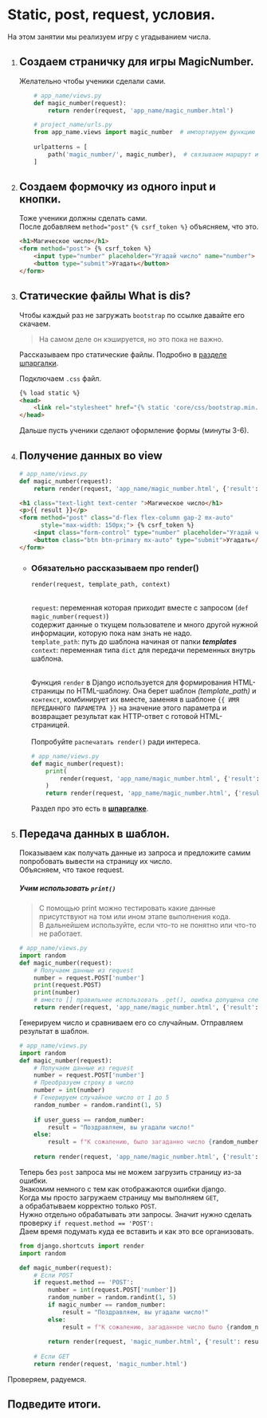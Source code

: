 # Static, post, request, условия.
На этом занятии мы реализуем игру с угадыванием числа.

1.  ## Создаем страничку для игры MagicNumber.
    Желательно чтобы ученики сделали сами.
    ```python
        # app_name/views.py
        def magic_number(request):
            return render(request, 'app_name/magic_number.html')
    ```
    ```python
        # project_name/urls.py
        from app_name.views import magic_number  # импортируем функцию
        
        urlpatterns = [
            path('magic_number/', magic_number),  # связываем маршрут и функцию
        ]
    ```
2.  ## Создаем формочку из одного input и кнопки.
    Тоже ученики должны сделать сами.<br>
    После добавляем `method="post"` `{% csrf_token %}` объясняем, что это.
    ```html
    <h1>Магическое число</h1>
    <form method="post"> {% csrf_token %} 
        <input type="number" placeholder="Угадай число" name="number">
        <button type="submit">Угадать</button>
    </form>
    ```
3. ## Статические файлы What is dis?
    Чтобы каждый раз не загружать `bootstrap` по ссылке давайте его скачаем.
    > На самом деле он кэшируется, но это пока не важно.
   
    Рассказываем про статические файлы.
    Подробно в [разделе шпаргалки](https://github.com/xlartas/it-compot-backend-methods/blob/main/django-base.md#static-files).

    Подключаем `.css` файл.
    ```html
    {% load static %}
    <head>
        <link rel="stylesheet" href="{% static 'core/css/bootstrap.min.css' %}"> 
    </head>
    ```
    Дальше пусть ученики сделают оформление формы (минуты 3-6).

3.  ## Получение данных во view
    ```python
    # app_name/views.py
    def magic_number(request):
        return render(request, 'app_name/magic_number.html', {'result': 'Победа'})
    ```
    ```html
    <h1 class="text-light text-center ">Магическое число</h1>
    <p>{{ result }}</p>
    <form method="post" class="d-flex flex-column gap-2 mx-auto"
          style="max-width: 150px;"> {% csrf_token %}
        <input class="form-control" type="number" placeholder="Угадай число" name="number">
        <button class="btn btn-primary mx-auto" type="submit">Угадать</button>
    </form>
    ```
    *   ### Обязательно рассказываем про render()
        `render(request, template_path, context)`<br><br>
    
        `request`: переменная которая приходит вместе с запросом (`def magic_number(request)`)<br>
        содержит данные о ткущем пользователе и много другой нужной информации, которую пока нам знать не надо.<br>
        `template_path`: путь до шаблона начиная от папки **_templates_**<br>
        `context`: переменная типа `dict` для передачи переменных внутрь шаблона.<br><br>
    
        Функция `render` в Django используется для формирования HTML-страницы по HTML-шаблону. 
        Она берет шаблон *(template_path)* и `контекст`, комбинирует их вместе,
        заменяя в шаблоне `{{ ИМЯ ПЕРЕДАННОГО ПАРАМЕТРА }}` на значение этого параметра
        и возвращает результат как HTTP-ответ с готовой HTML-страницей.<br><br>
        Попробуйте `распечатать render()` ради интереса.
        ```python
        # app_name/views.py
        def magic_number(request):
            print(
                render(request, 'app_name/magic_number.html', {'result': number})
            )
            return render(request, 'app_name/magic_number.html', {'result': 'Победа'})
        ```
        Раздел про это есть в 
        **[шпаргалке](https://github.com/xlartas/it-compot-backend-methods/blob/main/django-base.md#%D0%BE%D1%82%D0%BF%D1%80%D0%B0%D0%B2%D0%BA%D0%B0-%D0%B4%D0%B0%D0%BD%D0%BD%D1%8B%D1%85-%D0%BA%D0%BB%D0%B8%D0%B5%D0%BD%D1%82%D1%83)**.
        
        
4.  ## Передача данных в шаблон.
    Показываем как получать данные из запроса и предложите самим попробовать вывести на страницу их число.<br>
    Объясняем, что такое request.
    ##### Учим использовать `print()`
       > С помощью print можно тестировать какие данные присутствуют на том или ином этапе выполнения кода.<br>
       > В дальнейшем используйте, если что-то не понятно или что-то не работает.
    ```python
    # app_name/views.py
    import random
    def magic_number(request):
        # Получаем данные из request
        number = request.POST['number']
        print(request.POST)
        print(number)
        # вместо [] правильнее использовать .get(), ошибка допущена специально.
        return render(request, 'app_name/magic_number.html', {'result': number})
    ```
    
     Генерируем число и сравниваем его со случайным. Отправляем результат в шаблон.
    ```python
    # app_name/views.py
    import random
    def magic_number(request):
        # Получаем данные из request
        number = request.POST['number']
        # Преобразуем строку в число
        number = int(number)
        # Генерируем случайное число от 1 до 5
        random_number = random.randint(1, 5)
        
        if user_guess == random_number:
            result = "Поздравляем, вы угадали число!"
        else:
            result = f"К сожалению, было загаданно число {random_number}. Попробуйте ещё раз."
            
        return render(request, 'app_name/magic_number.html', {'result': number})
    ```
    Теперь без `post` запроса мы не можем загрузить страницу из-за ошибки.<br>
    Знакомим немного с тем как отображаются ошибки django.<br>
    Когда мы просто загружаем страницу мы выполняем `GET`, <br>
    а обрабатываем корректно только `POST`.<br>
    Нужно отдельно обрабатывать эти запросы.
    Значит нужно сделать проверку `if request.method == 'POST':`<br>
    Даем время подумать куда ее вставить и как это все организовать.<br>
    ```python
    from django.shortcuts import render
    import random
    
    def magic_number(request):
        # Если POST
        if request.method == 'POST':
            number = int(request.POST['number'])
            random_number = random.randint(1, 5)
            if magic_number == random_number:
                result = "Поздравляем, вы угадали число!"
            else:
                result = f"К сожалению, загаданное число было {random_number}. Попробуйте ещё раз."
            
            return render(request, 'magic_number.html', {'result': result})
        
        # Если GET
        return render(request, 'magic_number.html')
    ```
    
Проверяем, радуемся.
## Подведите итоги.
